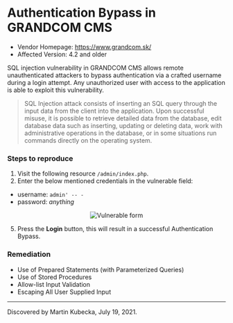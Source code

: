 # Authentication Bypass in GRANDCOM CMS 

- Vendor Homepage: https://www.grandcom.sk/
- Affected Version: 4.2 and older

SQL injection vulnerability in GRANDCOM CMS allows remote unauthenticated attackers to bypass authentication via a crafted username during a login attempt. Any unauthorized user with access to the application is able to exploit this vulnerability.

> SQL Injection attack consists of inserting an SQL query through the input data from the client into the application. Upon successful misuse, it is possible to retrieve detailed data from the database, edit database data such as inserting, updating or deleting data, work with administrative operations in the database, or in some situations run commands directly on the operating system.

### Steps to reproduce

1. Visit the following resource `/admin/index.php`.
3. Enter the below mentioned credentials in the vulnerable field:
  - username: `admin' -- -`
  - password: _anything_

<p align="center">
<img src="https://github.com/martinkubecka/CVE-References/blob/main/images/grandcom/login_panel.png" alt="Vulnerable form">
</p>

5. Press the **Login** button, this will result in a successful Authentication Bypass.

### Remediation

- Use of Prepared Statements (with Parameterized Queries)
- Use of Stored Procedures
- Allow-list Input Validation
- Escaping All User Supplied Input

---
Discovered by Martin Kubecka, July 19, 2021.
